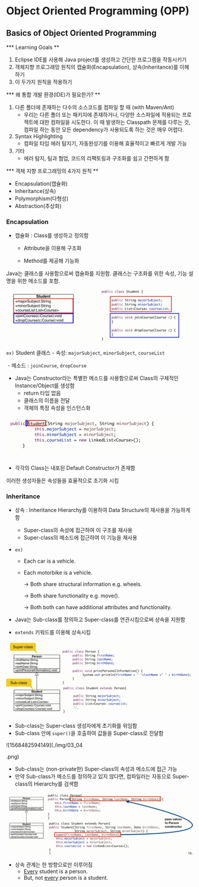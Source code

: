 # Object Oriented Programming (OPP)



## Basics of Object Oriented Programming 

*** Learning Goals **

1. Eclipse IDE를 사용해 Java project를 생성하고 간단한 프로그램을 작동시키기
2. 객체지향 프로그래밍 원칙의 캡슐화(Encapsulation), 상속(Inheritance)를 이해하기
3. 이 두가지 원칙을 적용하기



*** 왜 통합 개발 환경(IDE)가 필요한가? **

1. 다른 폴더에 존재하는 다수의 소스코드를 컴파일 할 때 (with Maven/Ant)
   - 우리는 다른 폴더 또는 패키지에 존재하거나, 다양한 소스파일에 적용되는 프로젝트에 대한 컴파일을 시도한다. 이 때 발생하는 Classpath 문제를 다루는 것,  컴파일 하는 동안 모든 dependency가 사용되도록 하는 것은 매우 어렵다.
2. Syntax Highlighting
   - 컴파일 타임 에러 탐지기, 자동완성기를 이용해 효율적이고 빠르게 개발 가능
3. 기타
   - 에러 탐지, 팀과 협업, 코드의 리팩토링과 구조화를 쉽고 간편하게 함



*** 객체 지향 프로그래밍의 4가지 원칙 **

- Encapsulation(캡슐화)
- Inheritance(상속)
- Polymorphism(다형성)
- Abstraction(추상화)



### Encapsulation

- 캡슐화 : Class를 생성하고 정의함

  - Attribute을 이용해 구조화

  - Method를 제공해 기능화

Java는 클래스를 사용함으로써 캡슐화를 지원함. 클래스는 구조화를 위한 속성, 기능 설명을 위한 메소드를 포함.

![01](./img/03_01.png)

`ex)` Student 클래스 - 속성: `majorSubject`, `minorSubject`, `courseList`

​									- 메소드 : `joinCourse`, `dropCourse`



- Java는 Constructor라는 특별한 메소드를 사용함으로써 Class의 구체적인 Instance/Object를 생성함
  - return 타입 없음
  - 클래스의 이름을 전달
  - 객체의 특정 속성을 인스턴스화

![01](./img/03_02.png)



- 각각의 Class는 내포된 Default Constructor가 존재함

이러한 생성자들은 속성들을 효율적으로 초기화 시킴



### Inheritance

- 상속 : Inheritance Hierarchy를 이용하여 Data Structure의 재사용을 가능하게 함
  - Super-class의 속성에 접근하여 이 구조를 재사용
  - Super-class의 메소드에 접근하여 이 기능을 재사용

- `ex)` 

  - Each car is a vehicle.

  - Each motorbike is a vehicle.

    -> Both share structural information e.g. wheels.

    -> Both share functionality e.g. move().

    -> Both both can have additional attributes and functionality.

    

- Java는 Sub-class를 정의하고 Super-class를 연관시킴으로써 상속을 지원함
- `extends` 키워드를 이용해 상속시킴

![1568481776256](./img/03_03.png)



- Sub-class는 Super-class 생성자에게 초기화를 위임함
- Sub-class 안에  `super()`을 호출하여 값들을 Super-class로 전달함

![1568482594149](./img/03_04

.png)



- Sub-class는 (non-private한) Super-class의 속성과 메소드에 접근 가능
- 만약 Sub-class가 메소드를 정의하고 있지 않다면, 컴파일러는 자동으로 Super-class의 Hierarchy를 검색함

![1568483066553](./img/03_04.png)



- 상속 관계는 한 방향으로만 이루어짐
  - <u>Every</u> student is a person.
  - But, not <u>every</u> person is a student.


